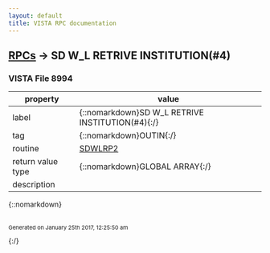 ```yaml
---
layout: default
title: VISTA RPC documentation
---
```




## [RPCs](TableOfContent.md) &#8594; SD W_L RETRIVE INSTITUTION(#4) 



### VISTA File 8994 


 property | value 
--- | --- 
 label | {::nomarkdown}SD W_L RETRIVE INSTITUTION(#4){:/}
 tag | {::nomarkdown}OUTIN{:/}
 routine | [SDWLRP2](http://code.osehra.org/dox/Routine_SDWLRP2_source.html)
 return value type | {::nomarkdown}GLOBAL ARRAY{:/}
 description | 

{::nomarkdown} <br/><br/><p style="font-size: 11px">Generated on January 25th 2017, 12:25:50 am</p>{:/}